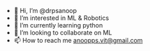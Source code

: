 - 👋 Hi, I’m @drpsanoop
- 👀 I’m interested in ML & Robotics
- 🌱 I’m currently learning python
- 💞️ I’m looking to collaborate on ML
- 📫 How to reach me anoopps.vit@gmail.com


<!---
drpsanoop/drpsanoop is a ✨ special ✨ repository because its `README.md` (this file) appears on your GitHub profile.
You can click the Preview link to take a look at your changes.
--->

